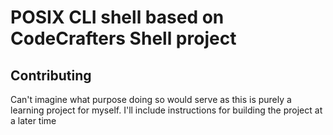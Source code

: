 # POSIX CLI shell based on CodeCrafters Shell project

## Contributing

Can't imagine what purpose doing so would serve as this is purely a learning project for myself. I'll include instructions for building the project at a later time